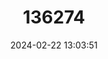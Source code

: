 ---
title: "136274"
category: "Phyllomys mantiqueirensis"
draft: false
date: 2024-02-22 13:03:51
languages:
  English: ["Mantiqueira Atlantic Tree Rat"]
---